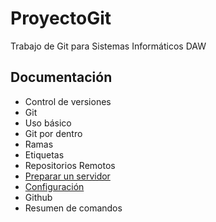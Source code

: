 # ProyectoGit
Trabajo de Git para Sistemas Informáticos DAW

<h2> Documentación</h2>

- Control de versiones
- Git
- Uso básico
- Git por dentro
- Ramas
- Etiquetas
- Repositorios Remotos
- <a href="Documentacion/Servidor.md">Preparar un servidor</a>
- <a href="Documentacion/Configuracion.md">Configuración</a>
- Github
- Resumen de comandos
